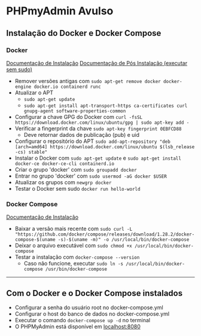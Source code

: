 # PHPmyAdmin Avulso

## Instalação do Docker e Docker Compose
### Docker
[Documentação de Instalação](https://docs.docker.com/engine/install/ubuntu/)
[Documentação de Pós Instalação (executar sem sudo)](https://docs.docker.com/engine/install/linux-postinstall/)
- Remover versões antigas com `sudo apt-get remove docker docker-engine docker.io containerd runc`
- Atualizar o APT
    + `sudo apt-get update`
    + `sudo apt-get install apt-transport-https ca-certificates curl gnupg-agent software-properties-common`
- Configurar a chave GPG do Docker com `curl -fsSL https://download.docker.com/linux/ubuntu/gpg | sudo apt-key add -`
- Verificar a fingerprint da chave `sudo apt-key fingerprint 0EBFCD88`
    + Deve retornar dados de publicação (pub) e uid
- Configurar o repositório do APT `sudo add-apt-repository "deb [arch=amd64] https://download.docker.com/linux/ubuntu $(lsb_release -cs) stable"`
- Instalar o Docker com `sudo apt-get update` e `sudo apt-get install docker-ce docker-ce-cli containerd.io`
- Criar o grupo 'docker' com `sudo groupadd docker`
- Entrar no grupo 'docker' com `sudo usermod -aG docker $USER`
- Atualizar os grupos com `newgrp docker`
- Testar o Docker sem sudo `docker run hello-world`

### Docker Compose
[Documentação de Instalação](https://docs.docker.com/compose/install/)
- Baixar a versão mais recente com `sudo curl -L "https://github.com/docker/compose/releases/download/1.28.2/docker-compose-$(uname -s)-$(uname -m)" -o /usr/local/bin/docker-compose`
- Deixar o arquivo executável com `sudo chmod +x /usr/local/bin/docker-compose`
- Testar a instalação com `docker-compose --version`
    + Caso não funcione, executar `sudo ln -s /usr/local/bin/docker-compose /usr/bin/docker-compose`

---

## Com o Docker e o Docker Compose instalados
- Configurar a senha do usuário root no docker-compose.yml
- Configurar o host do banco de dados no docker-compose.yml
- Executar o comando `docker-compose up -d` no terminal
- O PHPMyAdmin está disponível em [localhost:8080](localhost:8080)